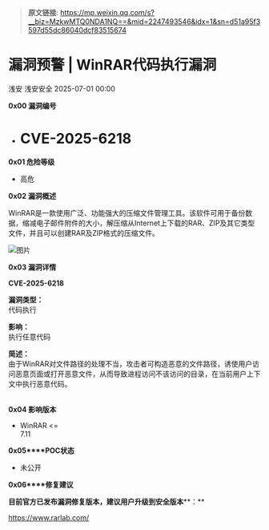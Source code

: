 > **原文链接**: https://mp.weixin.qq.com/s?__biz=MzkwMTQ0NDA1NQ==&mid=2247493546&idx=1&sn=d51a95f3597d55dc86040dcf83515674

#  漏洞预警 | WinRAR代码执行漏洞  
浅安  浅安安全   2025-07-01 00:00  
  
**0x00 漏洞编号**  
- # CVE-2025-6218  
  
**0x01 危险等级**  
- 高危  
  
**0x02 漏洞概述**  
  
WinRAR是一款使用广泛、功能强大的压缩文件管理工具。该软件可用于备份数据，缩减电子邮件附件的大小，解压缩从Internet上下载的RAR、ZIP及其它类型文件，并且可以创建RAR及ZIP格式的压缩文件。  
  
![图片](https://mmbiz.qpic.cn/sz_mmbiz_png/7stTqD182SV3C9JJP2zL1ehX4SBadI92Rvr56TxawrH7tUOibZqMdVxIX6QwYfvFx1Sa0lEYkILRxz4ZKMvVibCw/640?wx_fmt=png&tp=webp&wxfrom=5&wx_lazy=1 "")  
  
**0x03 漏洞详情**  
  
**CVE-2025-6218**  
  
**漏洞类型：**  
代码执行  
  
**影响：**  
执行任意代码  
  
**简述：**  
由于WinRAR对文件路径的处理不当，攻击者可构造恶意的文件路径，诱使用户访问恶意页面或打开恶意文件，从而导致进程访问不该访问的目录，在当前用户上下文中执行恶意代码。  
   
  
**0x04 影响版本**  
- WinRAR <=   
7.11  
  
**0x05****POC状态**  
- 未公开  
  
**0x06****修复建议**  
  
**目前官方已发布漏洞修复版本，建议用户升级到安全版本****：**  
  
https://www.rarlab.com/  
  
  
  
